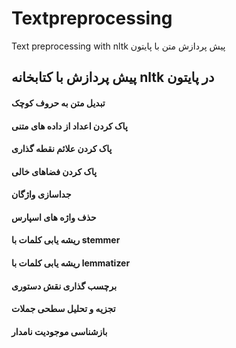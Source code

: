 # Textpreprocessing
Text preprocessing with nltk پیش پردازش متن با پایتون
## پیش پردازش با کتابخانه nltk در پایتون
#### تبدیل متن به حروف کوچک
#### پاک کردن اعداد از داده های متنی
#### پاک کردن علائم نقطه گذاری
#### پاک کردن فضاهای خالی
#### جداسازی واژگان
#### حذف واژه های اسپارس
#### ریشه یابی کلمات با stemmer
#### ریشه یابی کلمات با lemmatizer
#### برچسب گذاری نقش دستوری
#### تجزیه و تحلیل سطحی جملات
#### بازشناسی موجودیت نامدار
